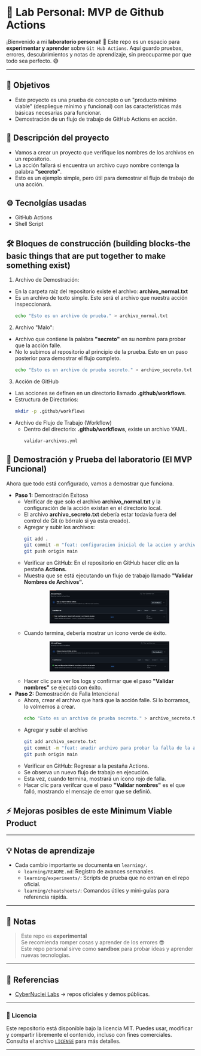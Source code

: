 # 🧪 Lab Personal:  MVP de Github Actions 

¡Bienvenido a mi **laboratorio personal**! 🚀
Este repo es un espacio para **experimentar y aprender** sobre `Git Hub Actions`.
Aquí guardo pruebas, errores, descubrimientos y notas de aprendizaje, sin preocuparme por que todo sea perfecto. 😅

---

## 🎯 Objetivos
- Este proyecto es una prueba de concepto o un "producto mínimo viable" (despliegue mínimo y funcional) con las características más básicas necesarias para funcionar. 
- Demostración de un flujo de trabajo de GitHub Actions en acción.

## 📖 Descripción del proyecto
- Vamos a crear un proyecto que verifique los nombres de los archivos en un repositorio.
- La acción fallará si encuentra un archivo cuyo nombre contenga la palabra **"secreto"**. 
- Esto es un ejemplo simple, pero útil para demostrar el flujo de trabajo de una acción.

## ⚙ Tecnolgías usadas
- GitHub Actions
- Shell Script

## 🛠 Bloques de construcción (building blocks-the basic things that are put together to make something exist)
1. Archivo de Demostración: 
- En la carpeta raíz del repositorio existe el archivo: **archivo_normal.txt**
- Es un archivo de texto simple. Este será el archivo que nuestra acción inspeccionará.
    ```bash
    echo "Esto es un archivo de prueba." > archivo_normal.txt
    ```
2. Archivo "Malo":
- Archivo que contiene la palabra **"secreto"** en su nombre para probar que la acción falle. 
- No lo subimos al repositorio al principio de la prueba. Esto en un paso posterior para demostrar el flujo completo.
    ```bash
    echo "Esto es un archivo de prueba secreto." > archivo_secreto.txt
    ```
3. Acción de GitHub
- Las acciones se definen en un directorio llamado **.github/workflows**.
- Estructura de Directorios:
    ```bash
    mkdir -p .github/workflows
    ```
- Archivo de Flujo de Trabajo (Workflow)
    - Dentro del directorio: **.github/workflows**, existe un archivo YAML. 
        ```bash
        validar-archivos.yml
        ```

## 🚀 Demostración y Prueba del laboratorio (El MVP Funcional)
Ahora que todo está configurado, vamos a demostrar que funciona.
- **Paso 1:** Demostración Exitosa
    - Verificar de que solo el archivo **archivo_normal.txt** y la configuración de la acción existan en el directorio local. 
    - El archivo **archivo_secreto.txt** debería estar todavía fuera del control de Git (o bórralo si ya esta creado).
    - Agregar y subir los archivos:
        ```bash
        git add .
        git commit -m "feat: configuracion inicial de la accion y archivo de prueba"
        git push origin main
        ```
    - Verificar en GitHub: En el repositorio en GitHub hacer clic en la pestaña **Actions.**
    - Muestra que se está ejecutando un flujo de trabajo llamado **"Validar Nombres de Archivos".**
        <p align="center">
            <img src="imagenes/workflow-run-paso1.png" alt="workflow-run-paso1" width="70%">
        </p>
    - Cuando termina, debería mostrar un ícono verde de éxito. 
        <p align="center">
            <img src="imagenes/workflow-run-paso1-end.png" alt="workflow-run-paso1-end" width="70%">
        </p>
    - Hacer clic para ver los logs y confirmar que el paso **"Validar nombres"** se ejecutó con éxito.
- **Paso 2:** Demostración de Falla Intencional
    - Ahora, crear el archivo que hará que la acción falle. Si lo borramos, lo volmemos a crear.
        ```bash
        echo "Esto es un archivo de prueba secreto." > archivo_secreto.txt
        ```
    - Agregar y subir el archivo
        ```bash
        git add archivo_secreto.txt
        git commit -m "feat: anadir archivo para probar la falla de la accion"
        git push origin main
        ```
    - Verificar en GitHub: Regresar a la pestaña Actions. 
    - Se observa un nuevo flujo de trabajo en ejecución. 
    - Esta vez, cuando termina, mostrará un ícono rojo de falla.
    - Hacar clic para verifcar que el paso **"Validar nombres"** es el que falló, mostrando el mensaje de error que se definió.
    
## ⚡ Mejoras posibles de este Minimum Viable Product

---

## 💡 Notas de aprendizaje
- Cada cambio importante se documenta en `learning/`.
    - `learning/README.md`: Registro de avances semanales.
    - `learning/experiments/`: Scripts de prueba que no entran en el repo oficial.
    - `learning/cheatsheets/`: Comandos útiles y mini-guías para referencia rápida.

---

## 📌 Notas
> Este repo es **experimental**<br>
> Se recomienda romper cosas y aprender de los errores 😎<br>
> Este repo personal sirve como **sandbox** para probar ideas y aprender nuevas tecnologías.

---

## 🔗 Referencias
- [CyberNuclei Labs](https://github.com/cybernuclei) → repos oficiales y demos públicas.

---

### 📝 Licencia

Este repositorio está disponible bajo la licencia MIT.
Puedes usar, modificar y compartir libremente el contenido, incluso con fines comerciales.
Consulta el archivo [`LICENSE`](./LICENSE) para más detalles.

---